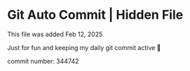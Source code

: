 # Git Auto Commit | Hidden File

This file was added Feb 12, 2025

Just for fun and keeping my daily git commit active 🤪

commit number: 344742
